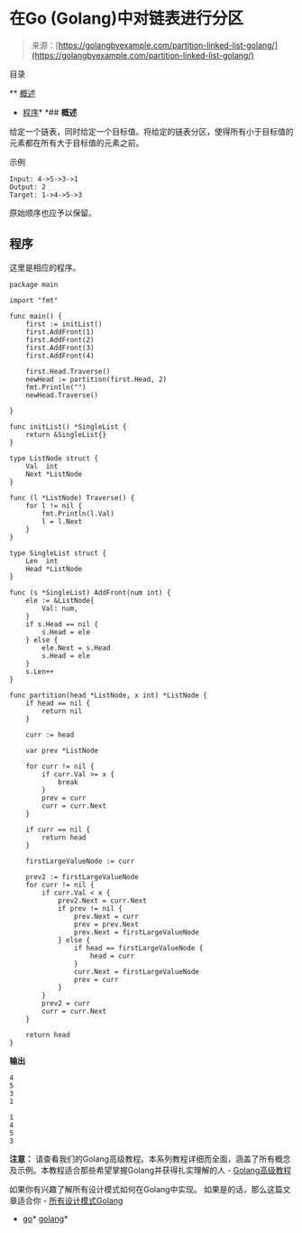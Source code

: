<!--yml

分类：未分类

日期：2024-10-13 06:48:19

-->

# 在Go (Golang)中对链表进行分区

> 来源：[https://golangbyexample.com/partition-linked-list-golang/](https://golangbyexample.com/partition-linked-list-golang/)

目录

**   [概述](#Overview "Overview")

+   [程序](#Program "Program")*  *## **概述**

给定一个链表，同时给定一个目标值。将给定的链表分区，使得所有小于目标值的元素都在所有大于目标值的元素之前。

示例

```
Input: 4->5->3->1
Output: 2
Target: 1->4->5->3
```

原始顺序也应予以保留。

## **程序**

这里是相应的程序。

```
package main

import "fmt"

func main() {
	first := initList()
	first.AddFront(1)
	first.AddFront(2)
	first.AddFront(3)
	first.AddFront(4)

	first.Head.Traverse()
	newHead := partition(first.Head, 2)
	fmt.Println("")
	newHead.Traverse()

}

func initList() *SingleList {
	return &SingleList{}
}

type ListNode struct {
	Val  int
	Next *ListNode
}

func (l *ListNode) Traverse() {
	for l != nil {
		fmt.Println(l.Val)
		l = l.Next
	}
}

type SingleList struct {
	Len  int
	Head *ListNode
}

func (s *SingleList) AddFront(num int) {
	ele := &ListNode{
		Val: num,
	}
	if s.Head == nil {
		s.Head = ele
	} else {
		ele.Next = s.Head
		s.Head = ele
	}
	s.Len++
}

func partition(head *ListNode, x int) *ListNode {
	if head == nil {
		return nil
	}

	curr := head

	var prev *ListNode

	for curr != nil {
		if curr.Val >= x {
			break
		}
		prev = curr
		curr = curr.Next
	}

	if curr == nil {
		return head
	}

	firstLargeValueNode := curr

	prev2 := firstLargeValueNode
	for curr != nil {
		if curr.Val < x {
			prev2.Next = curr.Next
			if prev != nil {
				prev.Next = curr
				prev = prev.Next
				prev.Next = firstLargeValueNode
			} else {
				if head == firstLargeValueNode {
					head = curr
				}
				curr.Next = firstLargeValueNode
				prev = curr
			}
		}
		prev2 = curr
		curr = curr.Next
	}

	return head
}
```

**输出**

```
4
5
3
1

1
4
5
3
```

**注意：** 请查看我们的Golang高级教程。本系列教程详细而全面，涵盖了所有概念及示例。本教程适合那些希望掌握Golang并获得扎实理解的人 - [Golang高级教程](https://golangbyexample.com/golang-comprehensive-tutorial/)

如果你有兴趣了解所有设计模式如何在Golang中实现。 如果是的话，那么这篇文章适合你 - [所有设计模式Golang](https://golangbyexample.com/all-design-patterns-golang/)

+   [go](https://golangbyexample.com/tag/go/)*   [golang](https://golangbyexample.com/tag/golang/)*
